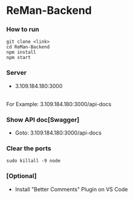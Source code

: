 # ReMan-Backend

### How to run
```
git clone <link>
cd ReMan-Backend
npm install
npm start
```

### Server
- 3.109.184.180:3000
<br>
For Example:
3.109.184.180:3000/api-docs

### Show API doc[Swagger]
- Goto: 3.109.184.180:3000/api-docs

### Clear the ports
```
sudo killall -9 node
```

### [Optional] 
- Install "Better Comments" Plugin on VS Code
